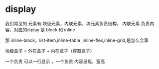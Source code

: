 # display

我们常见的 元素有 块级元素，内联元素，块元素负责结构， 内联元素 负责内容，对应的diplay 是 block 和 inline

那 inline-block，list-item,inline-table ,inline-flex,inline-grid,是怎么会事

块级盒子 = 外在盒子 + 内在盒子（容器盒子） 

一个负责 可以一行显示 ，一个负责 内容呈现，宽高 
